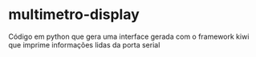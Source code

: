 # multimetro-display
Código em python que gera uma interface gerada com o framework kiwi que imprime informações lidas da porta serial
